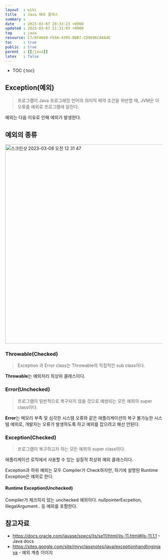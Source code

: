 ```yaml
---
layout  : wiki
title   : Java 예외 클래스 
summary : 
date    : 2023-03-07 20:33:23 +0900
updated : 2023-03-07 21:31:03 +0900
tag     : java
resource: C7/8F4668-FE8A-4305-BDB7-CD9E06CA8A4E
toc     : true
public  : true
parent  : [[/java]]
latex   : false
---
```

* TOC
{:toc}

## Exception(예외)

> 프로그램이 Java 프로그래밍 언어의 의미적 제약 조건을 위반할 때, JVM은 이 오류를 예외로 프로그램에 알린다. 

예외는 다음 이유로 인해 예외가 발생한다.

## 예외의 종류

<img width="637" alt="스크린샷 2023-03-08 오전 12 31 47" src="https://user-images.githubusercontent.com/85725033/223469451-6a4d8302-8cd4-41a9-962b-39dc616b54b0.png">

### Throwable(Checked)

> Exception 과 Error class는 Throwable의 직접적인 sub class이다.

**Throwable**는 예외처리 최상위 클래스이다.

### Error(Unchecked)

> 프로그램이 일반적으로 복구되지 않을 것으로 예쌍되는 모든 예외의 super class이다.

**Error**는 메모리 부족 및 심각한 시스템 오류와 같은 애플리케이션의 복구 불가능한 시스템 예외로, 개발자는 오류가 발생하도록 하고 예외를 잡으려고 해선 안된다.

### Exception(Checked)

> 프로그램이 복구하고자 하는 모든 예외의 super class이다.

애플리케이션 로직에서 사용할 수 있는 실질적 최상위 예외 클래스이다.

Exception과 하위 예외는 모두 Compiler가 Check하지만, 하기에 설명된 Runtime Exception은 예외로 한다.

#### Runtime Exception(Unchecked)

Compiler가 체크하지 않는 unchecked 예외이다. nullpointerExcpetion, IllegalArgument.. 등 예외를 포함한다.

## 참고자료

- https://docs.oracle.com/javase/specs/jls/se11/html/jls-11.html#jls-11.1.1 - Java docs
- https://sites.google.com/site/myyclassnotes/java/exceptionhandlinginjava - 예외 계층 이미지


